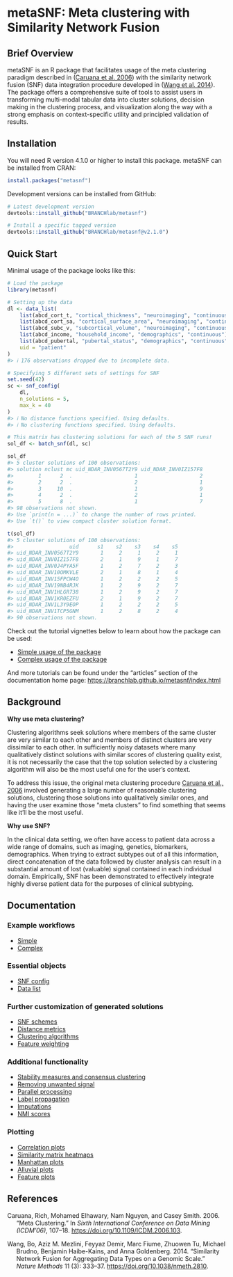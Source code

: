 
<!-- README.md is generated from README.Rmd. Please edit that file -->

# metaSNF: Meta clustering with Similarity Network Fusion

<!-- badges: start -->
<!-- badges: end -->

## Brief Overview

metaSNF is an R package that facilitates usage of the meta clustering
paradigm described in ([Caruana et al. 2006](#ref-caruanaMeta2006)) with
the similarity network fusion (SNF) data integration procedure developed
in ([Wang et al. 2014](#ref-wangSimilarity2014)). The package offers a
comprehensive suite of tools to assist users in transforming multi-modal
tabular data into cluster solutions, decision making in the clustering
process, and visualization along the way with a strong emphasis on
context-specific utility and principled validation of results.

## Installation

You will need R version 4.1.0 or higher to install this package. metaSNF
can be installed from CRAN:

``` r
install.packages("metasnf")
```

Development versions can be installed from GitHub:

``` r
# Latest development version
devtools::install_github("BRANCHlab/metasnf")

# Install a specific tagged version
devtools::install_github("BRANCHlab/metasnf@v2.1.0")
```

## Quick Start

Minimal usage of the package looks like this:

``` r
# Load the package
library(metasnf)

# Setting up the data
dl <- data_list(
    list(abcd_cort_t, "cortical_thickness", "neuroimaging", "continuous"),
    list(abcd_cort_sa, "cortical_surface_area", "neuroimaging", "continuous"),
    list(abcd_subc_v, "subcortical_volume", "neuroimaging", "continuous"),
    list(abcd_income, "household_income", "demographics", "continuous"),
    list(abcd_pubertal, "pubertal_status", "demographics", "continuous"),
    uid = "patient"
)
#> ℹ 176 observations dropped due to incomplete data.

# Specifying 5 different sets of settings for SNF
set.seed(42)
sc <- snf_config(
    dl,
    n_solutions = 5,
    max_k = 40
)
#> ℹ No distance functions specified. Using defaults.
#> ℹ No clustering functions specified. Using defaults.

# This matrix has clustering solutions for each of the 5 SNF runs!
sol_df <- batch_snf(dl, sc)

sol_df
#> 5 cluster solutions of 100 observations:
#> solution nclust mc uid_NDAR_INV0567T2Y9 uid_NDAR_INV0IZ157F8 
#>        1      2  .                    1                    2 
#>        2      2  .                    2                    1 
#>        3     10  .                    1                    9 
#>        4      2  .                    2                    1 
#>        5      8  .                    1                    7 
#> 98 observations not shown.
#> Use `print(n = ...)` to change the number of rows printed.
#> Use `t()` to view compact cluster solution format.

t(sol_df)
#> 5 cluster solutions of 100 observations:
#>                  uid      s1    s2    s3    s4    s5 
#> uid_NDAR_INV0567T2Y9       1     2     1     2     1
#> uid_NDAR_INV0IZ157F8       2     1     9     1     7
#> uid_NDAR_INV0J4PYA5F       1     2     7     2     3
#> uid_NDAR_INV10OMKVLE       2     1     8     1     4
#> uid_NDAR_INV15FPCW4O       1     2     2     2     5
#> uid_NDAR_INV19NB4RJK       1     2     9     2     7
#> uid_NDAR_INV1HLGR738       1     2     9     2     7
#> uid_NDAR_INV1KR0EZFU       2     1     9     2     7
#> uid_NDAR_INV1L3Y9EOP       1     2     2     2     5
#> uid_NDAR_INV1TCP5GNM       1     2     8     2     4
#> 90 observations not shown.
```

Check out the tutorial vignettes below to learn about how the package
can be used:

- [Simple usage of the
  package](https://branchlab.github.io/metasnf/articles/a_simple_example.html)
- [Complex usage of the
  package](https://branchlab.github.io/metasnf/articles/a_complete_example.html)

And more tutorials can be found under the “articles” section of the
documentation home page:
<https://branchlab.github.io/metasnf/index.html>

## Background

**Why use meta clustering?**

Clustering algorithms seek solutions where members of the same cluster
are very similar to each other and members of distinct clusters are very
dissimilar to each other. In sufficiently noisy datasets where many
qualitatively distinct solutions with similar scores of clustering
quality exist, it is not necessarily the case that the top solution
selected by a clustering algorithm will also be the most useful one for
the user’s context.

To address this issue, the original meta clustering procedure [Caruana
et al., 2006](https://doi.org/10.1109/ICDM.2006.103) involved generating
a large number of reasonable clustering solutions, clustering those
solutions into qualitatively similar ones, and having the user examine
those “meta clusters” to find something that seems like it’ll be the
most useful.

**Why use SNF?**

In the clinical data setting, we often have access to patient data
across a wide range of domains, such as imaging, genetics, biomarkers,
demographics. When trying to extract subtypes out of all this
information, direct concatenation of the data followed by cluster
analysis can result in a substantial amount of lost (valuable) signal
contained in each individual domain. Empirically, SNF has been
demonstrated to effectively integrate highly diverse patient data for
the purposes of clinical subtyping.

## Documentation

### Example workflows

- [Simple](https://branchlab.github.io/metasnf/articles/a_simple_example.html)
- [Complex](https://branchlab.github.io/metasnf/articles/a_complete_example.html)

### Essential objects

- [SNF
  config](https://branchlab.github.io/metasnf/articles/snf_config.html)
- [Data
  list](https://branchlab.github.io/metasnf/articles/data_list.html)

### Further customization of generated solutions

- [SNF
  schemes](https://branchlab.github.io/metasnf/articles/snf_schemes.html)
- [Distance
  metrics](https://branchlab.github.io/metasnf/articles/distance_metrics.html)
- [Clustering
  algorithms](https://branchlab.github.io/metasnf/articles/clustering_algorithms.html)
- [Feature
  weighting](https://branchlab.github.io/metasnf/articles/feature_weights.html)

### Additional functionality

- [Stability measures and consensus
  clustering](https://branchlab.github.io/metasnf/articles/stability_measures.html)
- [Removing unwanted
  signal](https://branchlab.github.io/metasnf/articles/confounders.html)
- [Parallel
  processing](https://branchlab.github.io/metasnf/articles/parallel_processing.html)
- [Label
  propagation](https://branchlab.github.io/metasnf/articles/label_propagation.html)
- [Imputations](https://branchlab.github.io/metasnf/articles/imputations.html)
- [NMI
  scores](https://branchlab.github.io/metasnf/articles/nmi_scores.html)

### Plotting

- [Correlation
  plots](https://branchlab.github.io/metasnf/articles/correlation_plots.html)
- [Similarity matrix
  heatmaps](https://branchlab.github.io/metasnf/articles/similarity_matrix_heatmap.html)
- [Manhattan
  plots](https://branchlab.github.io/metasnf/articles/manhattan_plots.html)
- [Alluvial
  plots](https://branchlab.github.io/metasnf/articles/alluvial_plots.html)
- [Feature
  plots](https://branchlab.github.io/metasnf/articles/feature_plots.html)

## References

<div id="refs" class="references csl-bib-body hanging-indent">

<div id="ref-caruanaMeta2006" class="csl-entry">

Caruana, Rich, Mohamed Elhawary, Nam Nguyen, and Casey Smith. 2006.
“Meta Clustering.” In *Sixth International Conference on Data Mining
(ICDM’06)*, 107–18. <https://doi.org/10.1109/ICDM.2006.103>.

</div>

<div id="ref-wangSimilarity2014" class="csl-entry">

Wang, Bo, Aziz M. Mezlini, Feyyaz Demir, Marc Fiume, Zhuowen Tu, Michael
Brudno, Benjamin Haibe-Kains, and Anna Goldenberg. 2014. “Similarity
Network Fusion for Aggregating Data Types on a Genomic Scale.” *Nature
Methods* 11 (3): 333–37. <https://doi.org/10.1038/nmeth.2810>.

</div>

</div>
